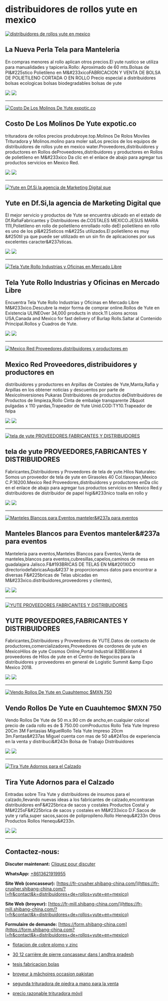 # distribuidores de rollos yute en mexico

<a href="https://swt.shibang-china.com/?l=fr&img&k=distribuidores+de+rollos+yute+en+mexico" target="_blank">![distribuidores de rollos yute en mexico](http://static.shibang-china.com/all-800x300/1445.jpg)</a>

## La Nueva Perla Tela para Manteleria
En compras menores al rollo aplican otros precios.El yute rustico se utiliza para manualidades y tapiceria.Rollo: Aproximado de 60 mts.Bolsas de Pl&#225stico Polietileno en M&#233xicoFABRICACION Y VENTA DE BOLSA DE POLIETILENO CORTADA O EN ROLLO Precio especial a distribuidores bolsas ecologicas bolsas biodegradables bolsas de yute


<a href="https://whatsapp.shibangsoft.com/WhatsApp.php" target="_blank" title="WhatsApp">![](http://static.shibang-china.com/icon/whatsapp.png)</a> <a href="https://swt.shibang-china.com/?l=fr&icon&k=distribuidores+de+rollos+yute+en+mexico" target="_blank">![](http://static.shibang-china.com/icon/chat-fr.png)</a>

---

<a href="https://swt.shibang-china.com/?l=fr&img&k=distribuidores+de+rollos+yute+en+mexico" target="_blank">![Costo De Los Molinos De Yute expotic.co](http://static.shibang-china.com/all-800x300/631.jpg)</a>

## Costo De Los Molinos De Yute expotic.co
trituradora de rollos precios produbroye.top.Molinos De Rolos Moviles Trituradora y Molinos.molino para moler salLos precios de los equipos de distribuidores de rollos yute en mexico water.Proveedores,distribuidores y productores en Rollos deProveedores,distribuidores y productores en Rollos de polietileno en M&#233xico Da clic en el enlace de abajo para agregar tus productos servicios en Mexico Red.


<a href="https://whatsapp.shibangsoft.com/WhatsApp.php" target="_blank" title="WhatsApp">![](http://static.shibang-china.com/icon/whatsapp.png)</a> <a href="https://swt.shibang-china.com/?l=fr&icon&k=distribuidores+de+rollos+yute+en+mexico" target="_blank">![](http://static.shibang-china.com/icon/chat-fr.png)</a>

---

<a href="https://swt.shibang-china.com/?l=fr&img&k=distribuidores+de+rollos+yute+en+mexico" target="_blank">![Yute en Df.Si,la agencia de Marketing Digital que](http://static.shibang-china.com/all-800x300/1205.jpg)</a>

## Yute en Df.Si,la agencia de Marketing Digital que
El mejor servicio y productos de Yute se encuentra ubicado en el estado de Df.RafiaFabricantes y Distribuidores de.COSTALES MEXICO.JESUS MARIA 111I,Polietileno en rollo de polietileno enrollado rollo deEl polietileno en rollo es uno de los pl&#225sticos m&#225s utilizados.El polietileno es muy &#250til ya que puede ser utilizado en un sin fin de aplicaciones por sus excelentes caracter&#237sticas.


<a href="https://whatsapp.shibangsoft.com/WhatsApp.php" target="_blank" title="WhatsApp">![](http://static.shibang-china.com/icon/whatsapp.png)</a> <a href="https://swt.shibang-china.com/?l=fr&icon&k=distribuidores+de+rollos+yute+en+mexico" target="_blank">![](http://static.shibang-china.com/icon/chat-fr.png)</a>

---

<a href="https://swt.shibang-china.com/?l=fr&img&k=distribuidores+de+rollos+yute+en+mexico" target="_blank">![Tela Yute Rollo Industrias y Oficinas en Mercado Libre](http://static.shibang-china.com/all-800x300/649.jpg)</a>

## Tela Yute Rollo Industrias y Oficinas en Mercado Libre
Encuentra Tela Yute Rollo Industrias y Oficinas en Mercado Libre M&#233xico.Descubre la mejor forma de comprar online.Rollos de Yute en Existencia ULINEOver 34,000 products in stock.11 Loions across USA,Canada and Mexico for fast delivery of Burlap Rolls.Saltar al Contenido Principal.Rollos y Cuadros de Yute.


<a href="https://whatsapp.shibangsoft.com/WhatsApp.php" target="_blank" title="WhatsApp">![](http://static.shibang-china.com/icon/whatsapp.png)</a> <a href="https://swt.shibang-china.com/?l=fr&icon&k=distribuidores+de+rollos+yute+en+mexico" target="_blank">![](http://static.shibang-china.com/icon/chat-fr.png)</a>

---

<a href="https://swt.shibang-china.com/?l=fr&img&k=distribuidores+de+rollos+yute+en+mexico" target="_blank">![Mexico Red Proveedores,distribuidores y productores en](http://static.shibang-china.com/all-800x300/652.jpg)</a>

## Mexico Red Proveedores,distribuidores y productores en
distribuidores y productores en Arpillas de Costales de Yute,Manta,Rafia y Arpillas en los obtener noticias y descuentos por parte de MexicoInversiones Pukaras Distribuidores de productos deDistribuidores de Productos de limpieza,Rollo Cinta de embalaje transparente 2&quot pulgadas x 110 yardas,Trapeador de Yute Unid.COD:TY10.Trapeador de felpa


<a href="https://whatsapp.shibangsoft.com/WhatsApp.php" target="_blank" title="WhatsApp">![](http://static.shibang-china.com/icon/whatsapp.png)</a> <a href="https://swt.shibang-china.com/?l=fr&icon&k=distribuidores+de+rollos+yute+en+mexico" target="_blank">![](http://static.shibang-china.com/icon/chat-fr.png)</a>

---

<a href="https://swt.shibang-china.com/?l=fr&img&k=distribuidores+de+rollos+yute+en+mexico" target="_blank">![tela de yute PROVEEDORES,FABRICANTES Y DISTRIBUIDORES](http://static.shibang-china.com/all-800x300/694.jpg)</a>

## tela de yute PROVEEDORES,FABRICANTES Y DISTRIBUIDORES
Fabricantes,Distribuidores y Proveedores de tela de yute.Hilos Naturales: Somos un proveedor de tela de yute en Girasoles 40 Col.tlaxopan,Mexico C.P.16200.Mexico Red Proveedores,distribuidores y productores enDa clic en el enlace de abajo para agregar tus productos servicios en Mexico Red.y distribuidores de distribuidor de papel higi&#233nico toalla en rollo y


<a href="https://whatsapp.shibangsoft.com/WhatsApp.php" target="_blank" title="WhatsApp">![](http://static.shibang-china.com/icon/whatsapp.png)</a> <a href="https://swt.shibang-china.com/?l=fr&icon&k=distribuidores+de+rollos+yute+en+mexico" target="_blank">![](http://static.shibang-china.com/icon/chat-fr.png)</a>

---

<a href="https://swt.shibang-china.com/?l=fr&img&k=distribuidores+de+rollos+yute+en+mexico" target="_blank">![Manteles Blancos para Eventos manteler&#237a para eventos](http://static.shibang-china.com/all-800x300/477.jpg)</a>

## Manteles Blancos para Eventos manteler&#237a para eventos
Manteleria para eventos,Manteles Blancos para Eventos,Venta de manteles,blancos para eventos,cubresillas,capelos,caminos de mesa en guadalajara Jalisco.F&#193BRICAS DE TELAS EN M&#201XICO directoriodefabricasAqu&#237 le proporcionamos datos para encontrar a diversas F&#225bricas de Telas ubicadas en M&#233xico.distribuidores,proveedores y clientes),


<a href="https://whatsapp.shibangsoft.com/WhatsApp.php" target="_blank" title="WhatsApp">![](http://static.shibang-china.com/icon/whatsapp.png)</a> <a href="https://swt.shibang-china.com/?l=fr&icon&k=distribuidores+de+rollos+yute+en+mexico" target="_blank">![](http://static.shibang-china.com/icon/chat-fr.png)</a>

---

<a href="https://swt.shibang-china.com/?l=fr&img&k=distribuidores+de+rollos+yute+en+mexico" target="_blank">![YUTE PROVEEDORES,FABRICANTES Y DISTRIBUIDORES](http://static.shibang-china.com/all-800x300/81.jpg)</a>

## YUTE PROVEEDORES,FABRICANTES Y DISTRIBUIDORES
Fabricantes,Distribuidores y Proveedores de YUTE.Datos de contacto de productores,comercializadores,Proveedores de cordones de yute en MexicoHilos de yute Cosmos Online,Portal Industrial B2BExisten 4 proveedores de Hilos de yute en el Centro de Negocios para la distribuidores y proveedores en general de Logistic Summit &amp Expo Mexico 2018.


<a href="https://whatsapp.shibangsoft.com/WhatsApp.php" target="_blank" title="WhatsApp">![](http://static.shibang-china.com/icon/whatsapp.png)</a> <a href="https://swt.shibang-china.com/?l=fr&icon&k=distribuidores+de+rollos+yute+en+mexico" target="_blank">![](http://static.shibang-china.com/icon/chat-fr.png)</a>

---

<a href="https://swt.shibang-china.com/?l=fr&img&k=distribuidores+de+rollos+yute+en+mexico" target="_blank">![Vendo Rollos De Yute en Cuauhtemoc $MXN 750](http://static.shibang-china.com/all-800x300/508.jpg)</a>

## Vendo Rollos De Yute en Cuauhtemoc $MXN 750
Vendo Rollos De Yute de 50 m.x.90 cm de ancho,en cualquier color.el precio de cada rollo es de $ 750.00 comProductos Rollo Tela Yute Impreso 20Cm 3M Fantasias MiguelRollo Tela Yute Impreso 20cm 3m.Fantas&#237as Miguel cuenta con mas de 50 a&#241os de experiencia en la venta y distribuci&#243n Bolsa de Trabajo Distribuidores


<a href="https://whatsapp.shibangsoft.com/WhatsApp.php" target="_blank" title="WhatsApp">![](http://static.shibang-china.com/icon/whatsapp.png)</a> <a href="https://swt.shibang-china.com/?l=fr&icon&k=distribuidores+de+rollos+yute+en+mexico" target="_blank">![](http://static.shibang-china.com/icon/chat-fr.png)</a>

---

<a href="https://swt.shibang-china.com/?l=fr&img&k=distribuidores+de+rollos+yute+en+mexico" target="_blank">![Tira Yute Adornos para el Calzado](http://static.shibang-china.com/all-800x300/1239.jpg)</a>

## Tira Yute Adornos para el Calzado
Entradas sobre Tira Yute y distribuidores de insumos para el calzado,llevando nuevas ideas a los fabricantes de calzado,encontraran distribuidores enF&#225brica de sacos y costales Productos Costal y M&#225sF&#225brica de sacos y costales en M&#233xico D.F.Sacos de yute y rafia,super sacos,sacos de polipropileno.Rollo Henequ&#233n Otros Productos Rollos Henequ&#233n.


<a href="https://whatsapp.shibangsoft.com/WhatsApp.php" target="_blank" title="WhatsApp">![](http://static.shibang-china.com/icon/whatsapp.png)</a> <a href="https://swt.shibang-china.com/?l=fr&icon&k=distribuidores+de+rollos+yute+en+mexico" target="_blank">![](http://static.shibang-china.com/icon/chat-fr.png)</a>

---
## Contactez-nous:

**Discuter maintenant:** [Cliquez pour discuter](https://swt.shibang-china.com?l=fr&contact&k=distribuidores+de+rollos+yute+en+mexico)

**WhatsApp:**  [+8613621919955](https://whatsapp.shibangsoft.com/WhatsApp.php)

**Site Web (concasseur):** [https://fr-crusher.shibang-china.com/](https://fr-crusher.shibang-china.com/?l=fr&contact&k=distribuidores+de+rollos+yute+en+mexico)

**Site Web (broyeur):** [https://fr-mill.shibang-china.com/](https://fr-mill.shibang-china.com/?l=fr&contact&k=distribuidores+de+rollos+yute+en+mexico)

**Formulaire de demande:** [https://form.shibang-china.com](https://form.shibang-china.com?l=fr&contact&k=distribuidores+de+rollos+yute+en+mexico)

* [flotacion de cobre plomo y zinc](../63/flotacion%20de%20cobre%20plomo%20y%20zinc.md)

* [30 12 carrière de pierre concasseur dans l andhra pradesh](../61/30%2012%20carri%C3%A8re%20de%20pierre%20concasseur%20dans%20l%20andhra%20pradesh.md)

* [tesis fabricacion bolas](../65/tesis%20fabricacion%20bolas.md)

* [broyeur à mâchoires occasion pakistan](../65/broyeur%20%C3%A0%20m%C3%A2choires%20occasion%20pakistan.md)

* [segunda trituradora de piedra a mano para la venta](../62/segunda%20trituradora%20de%20piedra%20a%20mano%20para%20la%20venta.md)

* [precio razonable trituradora móvil](../62/precio%20razonable%20trituradora%20m%C3%B3vil.md)
